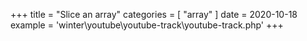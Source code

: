 +++
title = "Slice an array"
categories = [ "array" ]
date = 2020-10-18
example = 'winter\youtube\youtube-track\youtube-track.php'
+++
